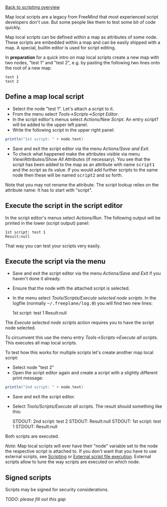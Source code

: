 [Back to scripting overview](../scripting/Scripting.md) 

Map local scripts are a legacy from FreeMind that most experienced script developers don't use. But some people like them to test some bit of code quickly.

Map local scripts can be defined within a map as attributes of some node. These scripts are embedded within a map and can be easily shipped with a map. A special, builtin editor is used for script editing. 

In **preparation** for a quick intro on map local scripts create a new map with two nodes, "test 1" and "test 2", e.g. by pasting the following two lines onto the root of a new map: 

    test 1
    test 2

## Define a map local script

* Select the node "test 1". Let's attach a script to it. 
* From the menu select *Tools->Scripts->Script Editor*. 
* In the script editor's menus select *Actions/New Script*. An entry *script1* will be added to the upper left panel. 
* Write the following script in the upper right panel:
```groovy
println("1st script: " + node.text)
``` 

* Save and exit the script editor via the menu *Actions/Save and Exit*. 
* To check what happened make the attributes visible via menu *View/Attributes/Show All Attributes* (if necessary). You see that the script has been added to the map as an attribute with name <tt>script1</tt> and the script as its value. If you would add further scripts to the same node then these will be named <tt>script2</tt> and so forth.

Note that you may not rename the attribute. The script lookup relies on the attribute name: It has to start with "script". 

## Execute the script in the script editor

In the script editor's menus select *Actions/Run*. The following output will be printed in the lower (script output) panel: 

    1st script: test 1
    Result:null

That way you can test your scripts very easily. 

## Execute the script via the menu

* Save and exit the script editor via the menu *Actions/Save and Exit* if you haven't done it already. 
* Ensure that the node with the attached script is selected. 
* In the menu select *Tools/Scripts/Execute selected node scripts*. In the logfile (normally <tt>~/.freeplane/log.0</tt>) you will find two new lines:

    1st script: test 1
    Result:null

The *Execute selected node scripts* action requires you to have the script node selected. 

To circumvent this use the menu entry *Tools->Scripts->Execute all scripts*. This executes all map local scripts. 

To test how this works for multiple scripts let's create another map local script: 

* Select node "test 2" 
* Open the script editor again and create a script with a slightly different print message:

```groovy
println("2nd script: " + node.text)
``` 

* Save and exit the script editor. 
* Select *Tools/Scripts/Execute all scripts*. The result should something like this:

    STDOUT: 2nd script: test 2
    STDOUT: Result:null
    STDOUT: 1st script: test 1
    STDOUT: Result:null

Both scripts are executed. 

*Note:* Map local scripts will ever have their "node" variable set to the node the respective script is attached to. If you don't want that you have to use external scripts, see [Scripting](../scripting/Scripting.md) or [External script file execution](External_script_file_execution.md). External scripts allow to tune the way scripts are executed on which node.

## Signed scripts

Scripts may be signed for security considerations. 

*TODO: please fill out this gap* 

<!-- ({Category:Script}) -->

